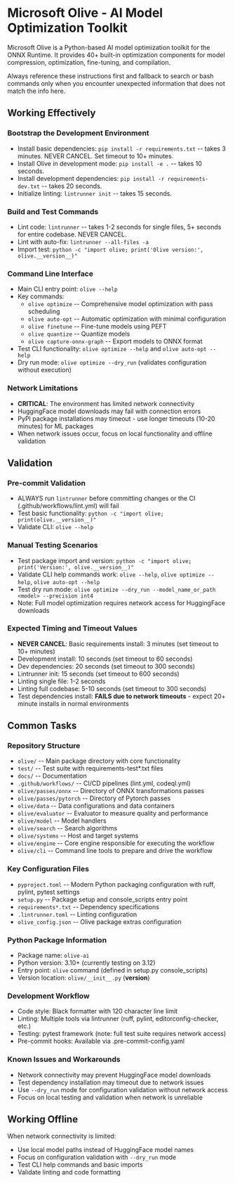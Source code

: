 # Microsoft Olive - AI Model Optimization Toolkit

Microsoft Olive is a Python-based AI model optimization toolkit for the ONNX Runtime. It provides 40+ built-in optimization components for model compression, optimization, fine-tuning, and compilation.

Always reference these instructions first and fallback to search or bash commands only when you encounter unexpected information that does not match the info here.

## Working Effectively

### Bootstrap the Development Environment
- Install basic dependencies: `pip install -r requirements.txt` -- takes 3 minutes. NEVER CANCEL. Set timeout to 10+ minutes.
- Install Olive in development mode: `pip install -e .` -- takes 10 seconds.
- Install development dependencies: `pip install -r requirements-dev.txt` -- takes 20 seconds.
- Initialize linting: `lintrunner init` -- takes 15 seconds.

### Build and Test Commands
- Lint code: `lintrunner` -- takes 1-2 seconds for single files, 5+ seconds for entire codebase. NEVER CANCEL.
- Lint with auto-fix: `lintrunner --all-files -a`
- Import test: `python -c "import olive; print('Olive version:', olive.__version__)"`

### Command Line Interface
- Main CLI entry point: `olive --help`
- Key commands:
  - `olive optimize` -- Comprehensive model optimization with pass scheduling
  - `olive auto-opt` -- Automatic optimization with minimal configuration
  - `olive finetune` -- Fine-tune models using PEFT
  - `olive quantize` -- Quantize models
  - `olive capture-onnx-graph` -- Export models to ONNX format
- Test CLI functionality: `olive optimize --help` and `olive auto-opt --help`
- Dry run mode: `olive optimize --dry_run` (validates configuration without execution)

### Network Limitations
- **CRITICAL**: The environment has limited network connectivity
- HuggingFace model downloads may fail with connection errors
- PyPI package installations may timeout - use longer timeouts (10-20 minutes) for ML packages
- When network issues occur, focus on local functionality and offline validation

## Validation

### Pre-commit Validation
- ALWAYS run `lintrunner` before committing changes or the CI (.github/workflows/lint.yml) will fail
- Test basic functionality: `python -c "import olive; print(olive.__version__)"`
- Validate CLI: `olive --help`

### Manual Testing Scenarios
- Test package import and version: `python -c "import olive; print('Version:', olive.__version__)"`
- Validate CLI help commands work: `olive --help`, `olive optimize --help`, `olive auto-opt --help`
- Test dry run mode: `olive optimize --dry_run --model_name_or_path <model> --precision int4`
- Note: Full model optimization requires network access for HuggingFace downloads

### Expected Timing and Timeout Values
- **NEVER CANCEL**: Basic requirements install: 3 minutes (set timeout to 10+ minutes)
- Development install: 10 seconds (set timeout to 60 seconds)
- Dev dependencies: 20 seconds (set timeout to 300 seconds)
- Lintrunner init: 15 seconds (set timeout to 600 seconds)
- Linting single file: 1-2 seconds
- Linting full codebase: 5-10 seconds (set timeout to 300 seconds)
- Test dependencies install: **FAILS due to network timeouts** - expect 20+ minute installs in normal environments

## Common Tasks

### Repository Structure
- `olive/` -- Main package directory with core functionality
- `test/` -- Test suite with requirements-test*.txt files
- `docs/` -- Documentation
- `.github/workflows/` -- CI/CD pipelines (lint.yml, codeql.yml)
- `olive/passes/onnx` -- Directory of ONNX transformations passes
- `olive/passes/pytorch` -- Directory of Pytorch passes
- `olive/data` -- Data configurations and data containers
- `olive/evaluator` -- Evaluator to measure quality and performance
- `olive/model` -- Model handlers
- `olive/search` -- Search algorithms
- `olive/systems` -- Host and target systems
- `olive/engine` -- Core engine responsible for executing the workflow
- `olive/cli` -- Command line tools to prepare and drive the workflow

### Key Configuration Files
- `pyproject.toml` -- Modern Python packaging configuration with ruff, pylint, pytest settings
- `setup.py` -- Package setup and console_scripts entry point
- `requirements*.txt` -- Dependency specifications
- `.lintrunner.toml` -- Linting configuration
- `olive_config.json` -- Olive package extras configuration

### Python Package Information
- Package name: `olive-ai`
- Python version: 3.10+ (currently testing on 3.12)
- Entry point: `olive` command (defined in setup.py console_scripts)
- Version location: `olive/__init__.py` (__version__)

### Development Workflow
- Code style: Black formatter with 120 character line limit
- Linting: Multiple tools via lintrunner (ruff, pylint, editorconfig-checker, etc.)
- Testing: pytest framework (note: full test suite requires network access)
- Pre-commit hooks: Available via .pre-commit-config.yaml

### Known Issues and Workarounds
- Network connectivity may prevent HuggingFace model downloads
- Test dependency installation may timeout due to network issues
- Use `--dry_run` mode for configuration validation without network access
- Focus on local testing and validation when network is unreliable

## Working Offline
When network connectivity is limited:
- Use local model paths instead of HuggingFace model names
- Focus on configuration validation with `--dry_run` mode
- Test CLI help commands and basic imports
- Validate linting and code formatting
